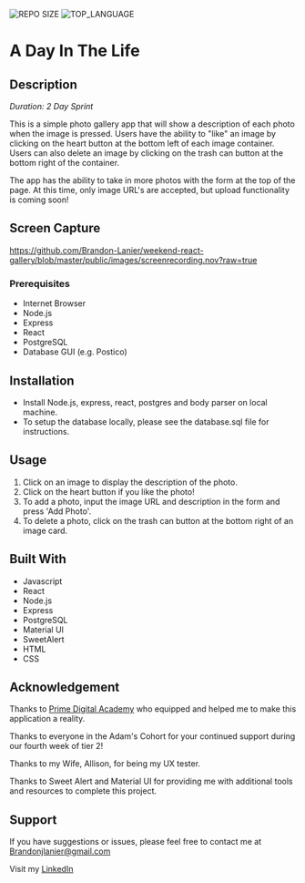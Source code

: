 ![REPO SIZE](https://img.shields.io/github/repo-size/brandon-lanier/weekend-react-gallery.svg?style=flat-square)
![TOP_LANGUAGE](https://img.shields.io/github/languages/top/brandon-lanier/weekend-react-gallery.svg?style=flat-square)
# A Day In The Life

## Description

_Duration: 2 Day Sprint_

This is a simple photo gallery app that will show a description of each photo when the image is pressed.  Users have the ability to "like" an image by clicking on the heart button at the bottom left of each image container.  Users can also delete an image by clicking on the trash can button at the bottom right of the container.

The app has the ability to take in more photos with the form at the top of the page.  At this time, only image URL's are accepted, but upload functionality is coming soon!

## Screen Capture

https://github.com/Brandon-Lanier/weekend-react-gallery/blob/master/public/images/screenrecording.nov?raw=true

### Prerequisites

- Internet Browser
- Node.js
- Express
- React
- PostgreSQL
- Database GUI (e.g. Postico)


## Installation

- Install Node.js, express, react, postgres and body parser on local machine.
- To setup the database locally, please see the database.sql file for instructions.


## Usage

1. Click on an image to display the description of the photo.
2. Click on the heart button if you like the photo!
3. To add a photo, input the image URL and description in the form and press 'Add Photo'.
4. To delete a photo, click on the trash can button at the bottom right of an image card.


## Built With

- Javascript
- React
- Node.js
- Express
- PostgreSQL
- Material UI
- SweetAlert
- HTML
- CSS
## Acknowledgement
Thanks to [Prime Digital Academy](www.primeacademy.io) who equipped and helped me to make this application a reality. 

Thanks to everyone in the Adam's Cohort for your continued support during our fourth week of tier 2!

Thanks to my Wife, Allison, for being my UX tester.

Thanks to Sweet Alert and Material UI for providing me with additional tools and resources to complete this project.

## Support
If you have suggestions or issues, please feel free to contact me at [Brandonjlanier@gmail.com](mailto:brandonjlanier@gmail.com)

Visit my [LinkedIn](https://www.linkedin.com/in/brandon-lanier-b5678b26/)